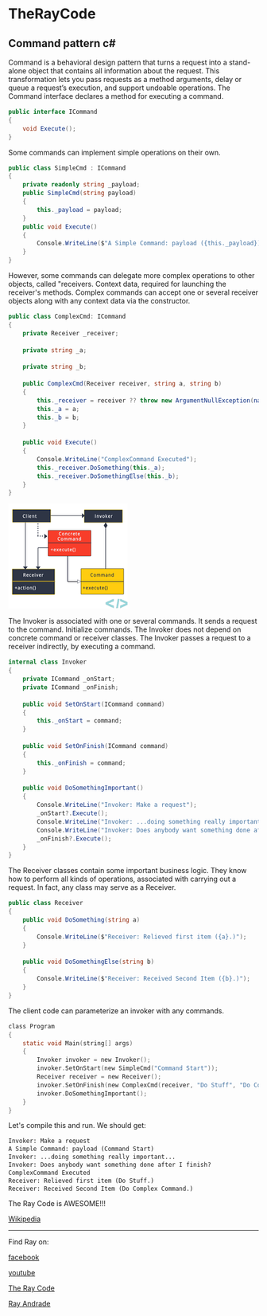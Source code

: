 # TheRayCode
## Command pattern c#

Command is a behavioral design pattern that turns a request into a stand-alone object that contains all information about the request. 
This transformation lets you pass requests as a method arguments, delay or queue a request’s execution, and support undoable operations.
The Command interface declares a method for executing a command.
```c#
public interface ICommand
{
    void Execute();
}
```
Some commands can implement simple operations on their own.

```c#
public class SimpleCmd : ICommand
{
    private readonly string _payload;
    public SimpleCmd(string payload)
    {
        this._payload = payload;
    }
    public void Execute()
    {
        Console.WriteLine($"A Simple Command: payload ({this._payload})");
    }
}
```

However, some commands can delegate more complex operations to other objects, called "receivers.
Context data, required for launching the receiver's methods.
Complex commands can accept one or several receiver objects along with any context data via the constructor.
```c#
public class ComplexCmd: ICommand
{
    private Receiver _receiver;

    private string _a;

    private string _b;

    public ComplexCmd(Receiver receiver, string a, string b)
    {
        this._receiver = receiver ?? throw new ArgumentNullException(nameof(receiver));
        this._a = a;
        this._b = b;
    }

    public void Execute()
    {
        Console.WriteLine("ComplexCommand Executed");
        this._receiver.DoSomething(this._a);
        this._receiver.DoSomethingElse(this._b);
    }
}
```
![Command](/UMLs/images/Command/Command-2.png)



The Invoker is associated with one or several commands. 
It sends a request to the command.
Initialize commands.
The Invoker does not depend on concrete command or receiver classes.
The Invoker passes a request to a receiver indirectly, by executing a command.
```c#
internal class Invoker
{
    private ICommand _onStart;
    private ICommand _onFinish;

    public void SetOnStart(ICommand command)
    {
        this._onStart = command;
    }

    public void SetOnFinish(ICommand command)
    {
        this._onFinish = command;
    }
        
    public void DoSomethingImportant()
    {
        Console.WriteLine("Invoker: Make a request");
        _onStart?.Execute();
        Console.WriteLine("Invoker: ...doing something really important...");
        Console.WriteLine("Invoker: Does anybody want something done after I finish?");
        _onFinish?.Execute();
    }
}
```

The Receiver classes contain some important business logic. 
They know how to perform all kinds of operations, associated with carrying out a request. In fact, any class may serve as a Receiver.

```c#
public class Receiver
{
    public void DoSomething(string a)
    {
        Console.WriteLine($"Receiver: Relieved first item ({a}.)");
    }

    public void DoSomethingElse(string b)
    {
        Console.WriteLine($"Receiver: Received Second Item ({b}.)");
    }
}
```
The client code can parameterize an invoker with any commands.

```c
class Program
{
    static void Main(string[] args)
    {
        Invoker invoker = new Invoker();
        invoker.SetOnStart(new SimpleCmd("Command Start"));
        Receiver receiver = new Receiver();
        invoker.SetOnFinish(new ComplexCmd(receiver, "Do Stuff", "Do Complex Command"));
        invoker.DoSomethingImportant();
    }
}
```
Let's compile this and run. 
We should get:
```run
Invoker: Make a request
A Simple Command: payload (Command Start)
Invoker: ...doing something really important...
Invoker: Does anybody want something done after I finish?
ComplexCommand Executed
Receiver: Relieved first item (Do Stuff.)
Receiver: Received Second Item (Do Complex Command.)

```

The Ray Code is AWESOME!!!

[Wikipedia](https://en.wikipedia.org/wiki/Command_pattern)

----------------------------------------------------------------------------------------------------

Find Ray on:

[facebook](https://www.facebook.com/TheRayCode/)

[youtube](https://www.youtube.com/user/AndradeRay/)

[The Ray Code](https://www.RayAndrade.com)

[Ray Andrade](https://www.RayAndrade.org)
